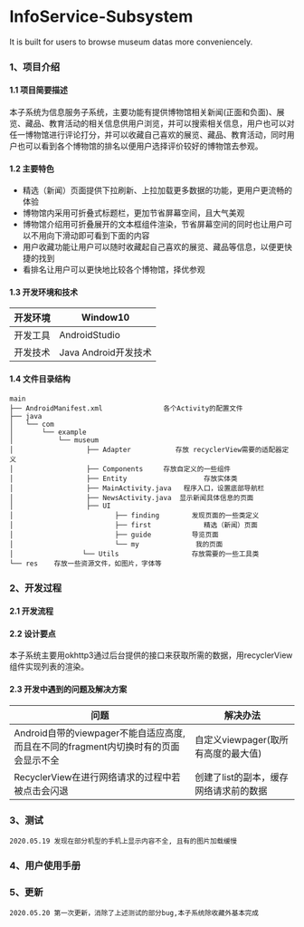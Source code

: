 # InfoService-Subsystem
It is built for users to browse museum datas more conveniencely.


### 1、项目介绍
#### 1.1 项目简要描述
本子系统为信息服务子系统，主要功能有提供博物馆相关新闻(正面和负面)、展览、藏品、教育活动的相关信息供用户浏览，并可以搜索相关信息，用户也可以对任一博物馆进行评论打分，并可以收藏自己喜欢的展览、藏品、教育活动，同时用户也可以看到各个博物馆的排名以便用户选择评价较好的博物馆去参观。

#### 1.2 主要特色

* 精选（新闻）页面提供下拉刷新、上拉加载更多数据的功能，更用户更流畅的体验
* 博物馆内采用可折叠式标题栏，更加节省屏幕空间，且大气美观
* 博物馆介绍用可折叠展开的文本框组件渲染，节省屏幕空间的同时也让用户可以不用向下滑动即可看到下面的内容
* 用户收藏功能让用户可以随时收藏起自己喜欢的展览、藏品等信息，以便更快捷的找到
* 看排名让用户可以更快地比较各个博物馆，择优参观

#### 1.3 开发环境和技术

| 开发环境 | Window10 |
| --- | --- |
| 开发工具 | AndroidStudio |
| 开发技术 | Java Android开发技术 |

#### 1.4 文件目录结构

```
main
├── AndroidManifest.xml               各个Activity的配置文件
├── java
│   └── com
│       └── example
│           └── museum
│                  ├── Adapter           存放 recyclerView需要的适配器定义
│                  ├── Components     存放自定义的一些组件 
│                  ├── Entity                   存放实体类
│                  ├── MainActivity.java   程序入口，设置底部导航栏
│                  ├── NewsActivity.java  显示新闻具体信息的页面      
│                  ├── UI                       
│                         ├── finding        发现页面的一些类定义
│                         ├── first             精选（新闻）页面
│                         ├── guide          导览页面
│                         └── my              我的页面
│                 └── Utils                  存放需要的一些工具类
└── res    存放一些资源文件，如图片，字体等

```


### 2、开发过程
#### 2.1 开发流程
#### 2.2 设计要点
本子系统主要用okhttp3通过后台提供的接口来获取所需的数据，用recyclerView组件实现列表的渲染。
#### 2.3 开发中遇到的问题及解决方案

| 问题 | 解决办法 |
| --- | --- |
| Android自带的viewpager不能自适应高度, 而且在不同的fragment内切换时有的页面会显示不全 | 自定义viewpager(取所有高度的最大值) |
| RecyclerView在进行网络请求的过程中若被点击会闪退 | 创建了list的副本，缓存网络请求前的数据 |

### 3、测试
	2020.05.19 发现在部分机型的手机上显示内容不全, 且有的图片加载缓慢
### 4、用户使用手册

### 5、更新
	2020.05.20 第一次更新，消除了上述测试的部分bug,本子系统除收藏外基本完成
